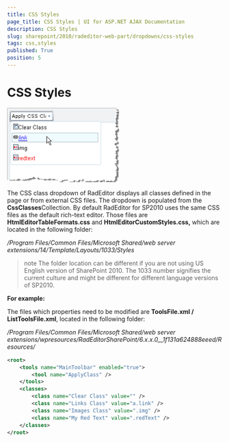 ```yaml
---
title: CSS Styles
page_title: CSS Styles | UI for ASP.NET AJAX Documentation
description: CSS Styles
slug: sharepoint/2010/radeditor-web-part/dropdowns/css-styles
tags: css,styles
published: True
position: 5
---
```


# CSS Styles

![](images/DropDowns010.png)

The CSS class dropdown of RadEditor displays all classes defined in the page or from external CSS files. The dropdown is populated from the **CssClasses**Collection. By default RadEditor for SP2010 uses the same CSS files as the default rich-text editor. Those files are **HtmlEditorTableFormats.css** and **HtmlEditorCustomStyles.css,** which are located in the following folder:

_/Program Files/Common Files/Microsoft Shared/web server extensions/14/Template/Layouts/1033/Styles_

>note The folder location can be different if you are not using US English version of SharePoint 2010. The 1033 number signifies the current culture and might be different for different language versions of SP2010.

**For example:**

The files which properties need to be modified are **ToolsFile.xml / ListToolsFile.xml**, located in the following folder:

_/Program Files/Common Files/Microsoft Shared/web server extensions/wpresources/RadEditorSharePoint/6.x.x.0__1f131a624888eeed/Resources/_

````XML
<root>  
    <tools name="MainToolbar" enabled="true">    
        <tool name="ApplyClass" />  
    </tools>  
    <classes>    
        <class name="Clear Class" value="" />    
        <class name="Links Class" value="a.link" />    
        <class name="Images Class" value=".img" />    
        <class name="My Red Text" value=".redText" />  
    </classes>
</root>
````


